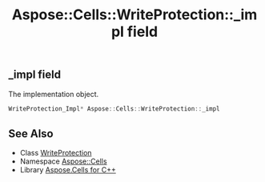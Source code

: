 ﻿---
title: Aspose::Cells::WriteProtection::_impl field
linktitle: _impl
second_title: Aspose.Cells for C++ API Reference
description: 'Aspose::Cells::WriteProtection::_impl field. The implementation object in C++.'
type: docs
weight: 1300
url: /cpp/aspose.cells/writeprotection/_impl/
---
## _impl field


The implementation object.

```cpp
WriteProtection_Impl* Aspose::Cells::WriteProtection::_impl
```

## See Also

* Class [WriteProtection](../)
* Namespace [Aspose::Cells](../../)
* Library [Aspose.Cells for C++](../../../)
